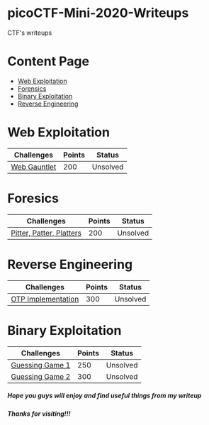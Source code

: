 # picoCTF-Mini-2020-Writeups

CTF's writeups

# Content Page

- [Web Exploitation]()
- [Forensics]()
- [Binary Exploitation]()
- [Reverse Engineering]()

# Web Exploitation

| Challenges       | Points | Status   |
| ---------------- | ------ | -------- |
| [Web Gauntlet]() | 200    | Unsolved |

# Foresics

| Challenges                   | Points | Status   |
| ---------------------------- | ------ | -------- |
| [Pitter, Patter, Platters]() | 200    | Unsolved |

# Reverse Engineering

| Challenges             | Points | Status   |
| ---------------------- | ------ | -------- |
| [OTP Implementation]() | 300    | Unsolved |

# Binary Exploitation

| Challenges          | Points | Status   |
| ------------------- | ------ | -------- |
| [Guessing Game 1]() | 250    | Unsolved |
| [Guessing Game 2]() | 300    | Unsolved |

##### Hope you guys will enjoy and find useful things from my writeup

##### Thanks for visiting!!!

